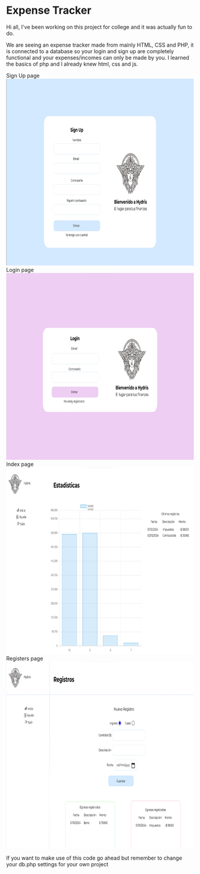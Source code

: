 <h1>Expense Tracker</h1>

<p>Hi all, I've been working on this project for college and it was actually fun to do.</p>

<p>We are seeing an expense tracker made from mainly HTML, CSS and PHP, it is connected to a 
database so your login and sign up are completely functional and your expenses/incomes can 
only be made by you. I learned the basics of php and I already knew html, css and js.</p>

<figcaption>Sign Up page</figcaption>
<img src="./img/signup.jpg" width="820" height="500">

<br>
<figcaption>Login page</figcaption>
<img src="./img/login.jpg" width="820" height="500">

<br>
<figcaption>Index page</figcaption>
<img src="./img/index.jpg" width="820" height="500">

<br>
<figcaption>Registers page</figcaption>
<img src="./img/registers.jpg" width="820" height="500">

<p>If you want to make use of this code go ahead but remember to change your db.php settings for your own project</p>
